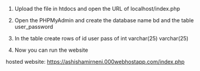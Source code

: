 1) Upload the file in htdocs and open the URL of localhost/index.php
   
2) Open the PHPMyAdmin and create the database name bd and the table user_password
   
3) In the table create rows of id user pass of int varchar(25) varchar(25)
   
4) Now you can run the website 

hosted website: https://ashishamirneni.000webhostapp.com/index.php
